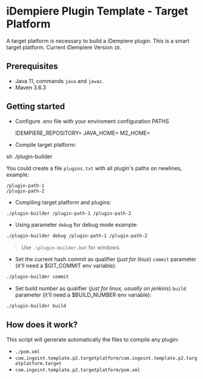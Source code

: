 # iDempiere Plugin Template - Target Platform


A target platform is necessary to build a iDempiere plugin. This is a smart target platform. Current iDempiere Version `10`.

## Prerequisites

- Java 11, commands `java` and `javac`.
- Maven 3.6.3




## Getting started
- Configure .env file with your enviroment configuration PATHS
  
  IDEMPIERE_REPOSITORY=
  JAVA_HOME=
  M2_HOME=
  
- Compile target platform:

sh ./plugin-builder

You could create a file `plugins.txt` with all plugin's paths on newlines, example:

```text
/plugin-path-1
/plugin-path-2
```

- Compiling target platform and plugins:

```sh
./plugin-builder /plugin-path-1 /plugin-path-2
```

- Using parameter `debug` for debug mode example:

```sh
./plugin-builder debug /plugin-path-1 /plugin-path-2
```

> Use `.\plugin-builder.bat` for windows.

- Set the current hash commit as qualifier (*just for linux*) `commit` parameter (it'll need a $GIT_COMMIT env variable):

```sh
./plugin-builder commit
```

- Set build number as qualifier (*just for linux, usually on jenkins*) `build` parameter (it'll need a $BUILD_NUMBER env variable):

```sh
./plugin-builder build
```

## How does it work?

This script will generate automatically the files to compile any plugin:

- `./pom.xml`
- `com.ingeint.template.p2.targetplatform/com.ingeint.template.p2.targetplatform.target`
- `com.ingeint.template.p2.targetplatform/pom.xml`

